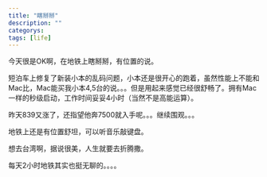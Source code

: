 ```yaml
---
title: "瞎掰掰"
description: ""
categorys: 
tags: [life]
---
```



今天很是OK啊，在地铁上瞎掰掰，有位置的说。

短泊车上修复了新装小本的乱码问题，小本还是很开心的跑着，虽然性能上不能和Mac比，Mac能买我小本4,5台的说。。。但是用起来感觉已经很舒畅了。拥有Mac一样的秒级启动，工作时间妥妥4小时（当然不是高能运算）。

昨天839又涨了，还指望他奔7500就入手呢。。。继续围观。。。

地铁上还是有位置舒坦，可以听音乐敲键盘。

想去台湾啊，据说很美，人生就要去折腾撒。

每天2小时地铁其实也挺无聊的。。。。
